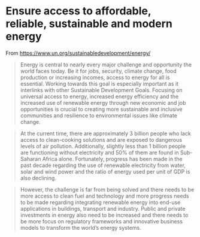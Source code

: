 # Ensure access to affordable, reliable, sustainable and modern energy
From https://www.un.org/sustainabledevelopment/energy/
> Energy is central to nearly every major challenge and opportunity the world faces today. Be it for jobs, security, climate change, food production or increasing incomes, access to energy for all is essential. Working towards this goal is especially important as it interlinks with other Sustainable Development Goals. Focusing on universal access to energy, increased energy efficiency and the increased use of renewable energy through new economic and job opportunities is crucial to creating more sustainable and inclusive communities and resilience to environmental issues like climate change.

> At the current time, there are approximately 3 billion people who lack access to clean-cooking solutions and are exposed to dangerous levels of air pollution. Additionally, slightly less than 1 billion people are functioning without electricity and 50% of them are found in Sub-Saharan Africa alone. Fortunately, progress has been made in the past decade regarding the use of renewable electricity from water, solar and wind power and the ratio of energy used per unit of GDP is also declining.

> However, the challenge is far from being solved and there needs to be more access to clean fuel and technology and more progress needs to be made regarding integrating renewable energy into end-use applications in buildings, transport and industry. Public and private investments in energy also need to be increased and there needs to be more focus on regulatory frameworks and innovative business models to transform the world’s energy systems.
